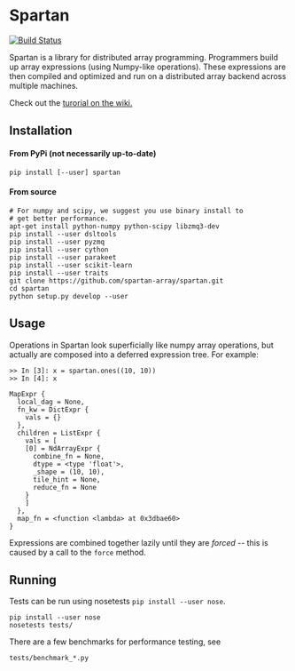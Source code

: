 # Spartan

[![Build Status](https://travis-ci.org/spartan-array/spartan.svg?branch=master)](https://travis-ci.org/spartan-array/spartan)

Spartan is a library for distributed array programming.  Programmers
build up array expressions (using Numpy-like operations).  These 
expressions are then compiled and optimized and run on a distributed
array backend across multiple machines.

Check out the
[turorial on the wiki.](https://github.com/spartan-array/spartan/wiki/Tutorial)

## Installation

#### From PyPi (not necessarily up-to-date)
    
    pip install [--user] spartan

#### From source

    # For numpy and scipy, we suggest you use binary install to
    # get better performance.
    apt-get install python-numpy python-scipy libzmq3-dev
    pip install --user dsltools
    pip install --user pyzmq
    pip install --user cython
    pip install --user parakeet
    pip install --user scikit-learn
    pip install --user traits
    git clone https://github.com/spartan-array/spartan.git
    cd spartan
    python setup.py develop --user

## Usage

Operations in Spartan look superficially like numpy array operations, but
actually are composed into a deferred expression tree.  For example:

    >> In [3]: x = spartan.ones((10, 10))
    >> In [4]: x

    MapExpr {
      local_dag = None,
      fn_kw = DictExpr {
        vals = {}
      },
      children = ListExpr {
        vals = [
        [0] = NdArrayExpr {
          combine_fn = None,
          dtype = <type 'float'>,
          _shape = (10, 10),
          tile_hint = None,
          reduce_fn = None
        }
        ]
      },
      map_fn = <function <lambda> at 0x3dbae60>
    }


Expressions are combined together lazily until they are *forced* -- this
is caused by a call to the ``force`` method.

## Running

Tests can be run using nosetests `pip install --user nose`.

    pip install --user nose
    nosetests tests/

There are a few benchmarks for performance testing, see

    tests/benchmark_*.py

